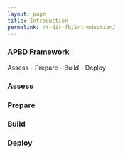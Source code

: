```yaml
---
layout: page
title: Introduction
permalink: /t-dir-fb/introduction/
---
```


### APBD Framework 

Assess - Prepare - Build - Deploy

### Assess

### Prepare

### Build 

### Deploy
